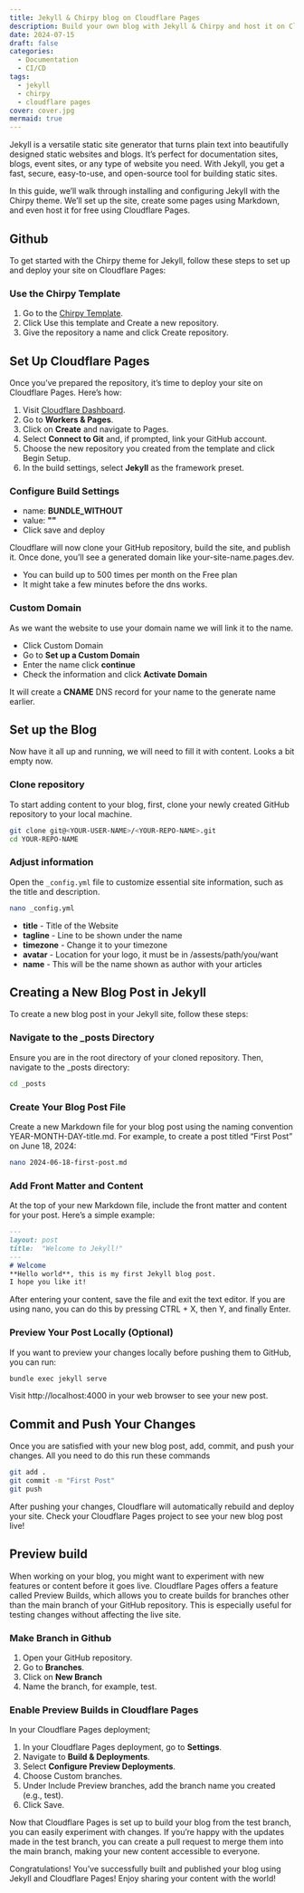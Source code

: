 ```yaml
---
title: Jekyll & Chirpy blog on Cloudflare Pages
description: Build your own blog with Jekyll & Chirpy and host it on Cloudflare Pages
date: 2024-07-15
draft: false
categories:
  - Documentation
  - CI/CD
tags:
  - jekyll
  - chirpy
  - cloudflare pages
cover: cover.jpg
mermaid: true
---
```


Jekyll is a versatile static site generator that turns plain text into beautifully designed static websites and blogs. It’s perfect for documentation sites, blogs, event sites, or any type of website you need. With Jekyll, you get a fast, secure, easy-to-use, and open-source tool for building static sites.

In this guide, we’ll walk through installing and configuring Jekyll with the Chirpy theme. We’ll set up the site, create some pages using Markdown, and even host it for free using Cloudflare Pages.

## Github

To get started with the Chirpy theme for Jekyll, follow these steps to set up and deploy your site on Cloudflare Pages:

### Use the Chirpy Template

1.	Go to the [Chirpy Template](https://github.com/cotes2020/chirpy-starter).
2.	Click Use this template and Create a new repository.
3.	Give the repository a name and click Create repository.


## Set Up Cloudflare Pages


Once you’ve prepared the repository, it’s time to deploy your site on Cloudflare Pages. Here’s how:

1.	Visit [Cloudflare Dashboard](https://dash.cloudflare.com/).
2.	Go to **Workers & Pages**.
3.	Click on **Create** and navigate to Pages.
4.	Select **Connect to Git** and, if prompted, link your GitHub account.
5.	Choose the new repository you created from the template and click Begin Setup.
6.	In the build settings, select **Jekyll** as the framework preset.

### Configure Build Settings

*   name: **BUNDLE_WITHOUT**
*   value: **""**
*   Click save and deploy

Cloudflare will now clone your GitHub repository, build the site, and publish it. Once done, you’ll see a generated domain like your-site-name.pages.dev.

- You can build up to 500 times per month on the Free plan
- It might take a few minutes before the dns works.

### Custom Domain

As we want the website to use your domain name we will link it to the name.

*   Click Custom Domain
*   Go to **Set up a Custom Domain**
*   Enter the name click **continue**
*   Check the information and click **Activate Domain**

It will create a **CNAME** DNS record for your name to the generate name earlier.

## Set up the Blog

Now have it all up and running, we will need to fill it with content. Looks a bit empty now.

### Clone repository

To start adding content to your blog, first, clone your newly created GitHub repository to your local machine.

```bash
git clone git@<YOUR-USER-NAME>/<YOUR-REPO-NAME>.git
cd YOUR-REPO-NAME
```

### Adjust information

Open the `_config.yml` file to customize essential site information, such as the title and description.

```bash
nano _config.yml
```

- **title** - Title of the Website
- **tagline** - Line to be shown under the name
- **timezone** - Change it to your timezone
- **avatar** - Location for your logo, it must be in /assests/path/you/want
- **name** - This will be the name shown as author with your articles

## Creating a New Blog Post in Jekyll

To create a new blog post in your Jekyll site, follow these steps:

### Navigate to the _posts Directory

Ensure you are in the root directory of your cloned repository. Then, navigate to the _posts directory:
```bash
cd _posts
```

### Create Your Blog Post File

Create a new Markdown file for your blog post using the naming convention YEAR-MONTH-DAY-title.md. For example, to create a post titled “First Post” on June 18, 2024:
```bash
nano 2024-06-18-first-post.md
```

### Add Front Matter and Content

At the top of your new Markdown file, include the front matter and content for your post. Here’s a simple example:

```markdown {filename="2024-06-18-first-post.md"}
---
layout: post
title:  "Welcome to Jekyll!"
---
# Welcome
**Hello world**, this is my first Jekyll blog post.
I hope you like it!
```
After entering your content, save the file and exit the text editor. If you are using nano, you can do this by pressing CTRL + X, then Y, and finally Enter.

### Preview Your Post Locally (Optional)

If you want to preview your changes locally before pushing them to GitHub, you can run:
```bash
bundle exec jekyll serve
```
Visit http://localhost:4000 in your web browser to see your new post.


## Commit and Push Your Changes

Once you are satisfied with your new blog post, add, commit, and push your changes.
All you need to do this run these commands

```bash
git add .
git commit -m "First Post"
git push
```

After pushing your changes, Cloudflare will automatically rebuild and deploy your site. Check your Cloudflare Pages project to see your new blog post live!

## Preview build

When working on your blog, you might want to experiment with new features or content before it goes live. Cloudflare Pages offers a feature called Preview Builds, which allows you to create builds for branches other than the main branch of your GitHub repository. This is especially useful for testing changes without affecting the live site.

### Make Branch in Github

1.	Open your GitHub repository.
2.	Go to **Branches**.
3.	Click on **New Branch**
4.	Name the branch, for example, test.

### Enable Preview Builds in Cloudflare Pages

In your Cloudflare Pages deployment;

1.	In your Cloudflare Pages deployment, go to **Settings**.
2.	Navigate to **Build & Deployments**.
3.	Select **Configure Preview Deployments**.
4.	Choose Custom branches.
5.	Under Include Preview branches, add the branch name you created (e.g., test).
6.	Click Save.

Now that Cloudflare Pages is set up to build your blog from the test branch, you can easily experiment with changes. If you’re happy with the updates made in the test branch, you can create a pull request to merge them into the main branch, making your new content accessible to everyone.

Congratulations! You’ve successfully built and published your blog using Jekyll and Cloudflare Pages! Enjoy sharing your content with the world!
